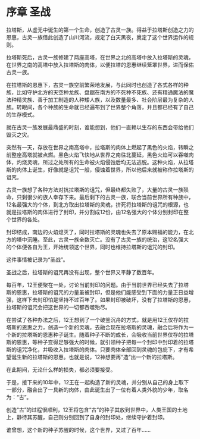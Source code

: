 # 序章 圣战

拉塔斯，从虚无中诞生的第一个生命，创造了古灵一族。得益于拉塔斯创造之力的恩惠，古灵一族借此创造了山川河流，规定了白天黑夜，奠定了这个世界运作的规则。

拉塔斯死后，古灵一族修建了两座高塔，在世界之北的高塔中放入拉塔斯的灵魂，在世界之南的高塔中放入拉塔斯的肉体，以便拉塔的恩惠继续笼罩世界，进而保佑古灵一族。

在拉塔斯的恩惠下，古灵一族空前繁荣地发展，与此同时也创造了各式各样的种族，比如守护北方的天空种龙族、盘踞在南方的不死种不死族、还有精通魔法的魔法种精灵族、善于加工制造的人种矮人族，以及数量最多、社会阶层最为复杂的人族。转眼间，各个种族的生命就已经遍布到了世界整个角落，并且都已经有了自己的生存模式。

就在古灵一族发展最鼎盛的时刻，谁能想到，他们一直赖以生存的东西会带给他们毁灭之灾。

突然有一天，存放在世界之南高塔中，拉塔斯的肉体上燃起了黑色的火焰，转瞬之前整座高塔就被点燃。黑色火焰飞快地从世界之南往北蔓延，黑色火焰可以吞噬肉体，灼烧灵魂，所过之处所有的生命被火焰侵蚀后均无法逃脱。这种火焰，从拉塔斯的肉体上诞生，好像就是诅咒一般，侵蚀着世界，所以他后来就被称作拉塔斯的诅咒。

古灵一族想了各种方法对抗拉塔斯的诅咒，但最终都失败了，大量的古灵一族殒命，只剩很少的族人幸存下来。最后剩下的古灵一族，联合当前世界所有种族中，12名最强大的个体，到北方取出拉塔斯的灵魂，拼死将拉塔斯的诅咒的根源，也就是拉塔斯的肉体进行了封印，并分割成12份，由12名强大的个体分别封印在整个世界的各处。

封印结成，南边的火焰熄灭了，同时拉塔斯的灵魂也失去了原本赐福的能力，在北方的塔中沉睡。至此，古灵一族全数灭亡。没有了古灵一族的统治，这12名强大的个体便各自为王，开始统领这个世界，同时也维持拉塔斯的诅咒的封印。

这件事情被记录为“圣战”。

圣战之后，拉塔斯的诅咒再没有出现，整个世界又平静了数百年。

每百年，12王便聚在一处，讨论当前封印的问题。由于当前世界已经失去了拉塔斯的恩惠，拉塔斯的诅咒的力量虽被封印，但是他们能感受到下面的力量正日益增强，这样下去封印怕是坚持不过百年了。如果封印被破坏，没有了拉塔斯的恩惠，拉塔斯的诅咒会把这世界的一切都吞噬殆尽。

在尝试了各种办法之后，12王想到了一个破釜沉舟的方式，就是用12王仅存的拉塔斯的恩惠之力，创造一个新的灵魂，去融合现在拉塔斯的灵魂，融合后将作为一个新的拉塔斯的恩惠种子诞生。随着种子不断的成长，会吸收当前世界仅存的拉塔斯的恩惠，等种子变得足够强大的时候，就引领种子把每一个封印中封印着的拉塔斯的诅咒净化，并吸收入拉塔斯的肉体。只要肉体全部回到灵魂的包庇下，才有希望诞生新的拉塔斯的恩惠。也就是说，12神想要再“造”出一个新的拉塔斯。

在此期间，无论什么样的损失，都必须要接受。

于是，接下来的10年中，12王在一起构造了新的灵魂，并分别从自己的身上取下一部分，融合出了一具新的肉体，由此诞生出了一位有着人类外貌的少年，取名为：“古”。

创造“古”的过程很顺利，12王将包含“古”的种子其放到世界中，人类王国的土地上，静待其苏醒，自己则分别回到了自身的封印处，继续守护着封印。

谁曾想，这个新的种子苏醒的时候，这个世界，又过了百年……